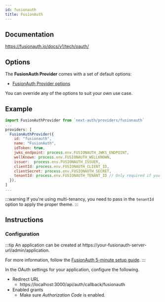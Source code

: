 ```yaml
---
id: fusionauth
title: FusionAuth
---
```


## Documentation

https://fusionauth.io/docs/v1/tech/oauth/

## Options

The **FusionAuth Provider** comes with a set of default options:

- [FusionAuth Provider options](https://github.com/nextauthjs/next-auth/blob/main/src/providers/fusionauth.js)

You can override any of the options to suit your own use case.

## Example

```js
import FusionAuthProvider from `next-auth/providers/fusionauth`
...
providers: [
  FusionAuthProvider({
    id: "fusionauth",
    name: "FusionAuth",
    idToken: true,
    jwks_endpoint: process.env.FUSIONAUTH_JWKS_ENDPOINT,
    wellKnown: process.env.FUSIONAUTH_WELLKNOWN,
    issuer:  process.env.FUSIONAUTH_ISSUER,
    clientId: process.env.FUSIONAUTH_CLIENT_ID,
    clientSecret: process.env.FUSIONAUTH_SECRET,
    tenantId: process.env.FUSIONAUTH_TENANT_ID // Only required if you're using multi-tenancy
  }),
]
...
```

:::warning
If you're using multi-tenancy, you need to pass in the `tenantId` option to apply the proper theme.
:::

## Instructions

### Configuration

:::tip
An application can be created at https://your-fusionauth-server-url/admin/application.

For more information, follow the [FusionAuth 5-minute setup guide](https://fusionauth.io/docs/v1/tech/5-minute-setup-guide).
:::

In the OAuth settings for your application, configure the following.

- Redirect URL
  - https://localhost:3000/api/auth/callback/fusionauth
- Enabled grants
  - Make sure _Authorization Code_ is enabled.
